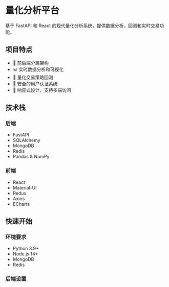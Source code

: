 # 量化分析平台

基于 FastAPI 和 React 的现代量化分析系统，提供数据分析、回测和实时交易功能。

## 项目特点

- 🚀 前后端分离架构
- 📊 实时数据分析和可视化
- 🔄 量化交易策略回测
- 🔐 安全的用户认证系统
- 📱 响应式设计，支持多端访问

## 技术栈

### 后端
- FastAPI
- SQLAlchemy
- MongoDB
- Redis
- Pandas & NumPy

### 前端
- React
- Material-UI
- Redux
- Axios
- ECharts

## 快速开始

### 环境要求
- Python 3.9+
- Node.js 14+
- MongoDB
- Redis

### 后端设置